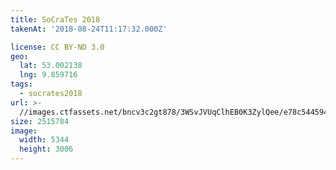 ```yaml
---
title: SoCraTes 2018
takenAt: '2018-08-24T11:17:32.000Z'

license: CC BY-ND 3.0
geo:
  lat: 53.002138
  lng: 9.859716
tags:
  - socrates2018
url: >-
  //images.ctfassets.net/bncv3c2gt878/3WSvJVUqClhEB0K3ZylQee/e78c544594c041d784c90c2e4fcabc35/socrates-2018_44354350922_o
size: 2515784
image:
  width: 5344
  height: 3006
---
```

